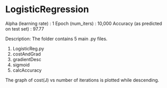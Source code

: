 # LogisticRegression
Alpha (learning rate)               : 1
Epoch (num_iters)                   : 10,000
Accuracy (as predicted on test set) : 97.77

Description:
The folder contains 5 main .py files.

1. LogisticReg.py
2. costAndGrad
3. gradientDesc
4. sigmoid
5. calcAccuracy

The graph of cost(J) vs number of iterations is plotted while descending.
